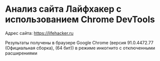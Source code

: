 # Анализ сайта Лайфхакер с использованием Chrome DevTools

Адрес сайта: https://lifehacker.ru

Результаты получены в браузере Google Chrome (версия 91.0.4472.77 (Официальная сборка), (64 бит)) в режиме инкогнито с отключенными расширениями
